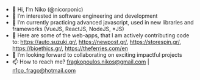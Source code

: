 - 👋 Hi, I’m Niko (@nicorponic)
- 👀 I’m interested in software engineering and development
- 🌱 I’m currently practicing advanced javascript, used in new libraries and frameworks (VueJS, ReactJS, NodeJS, *JS)
- 💼 Here are some of the web-apps, that I am actively contributing code to: https://auto.suzuki.gr/,  https://newpost.gr/,  https://storespin.gr/,
      https://bioethics.gr/, https://theferries.com/en
- 💞️ I’m looking forward to collaborating on exciting impactful projects
- 📫 How to reach me? fragkopoulos.nikos@gmail.com | n1co_frago@hotmail.com

<!---
nicorponic/nicorponic is a ✨ special ✨ repository because its `README.md` (this file) appears on your GitHub profile.
You can click the Preview link to take a look at your changes.
--->
